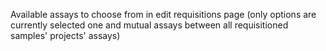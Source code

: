 Available assays to choose from in edit requisitions page (only options are currently selected one and mutual assays between all requisitioned samples' projects' assays)